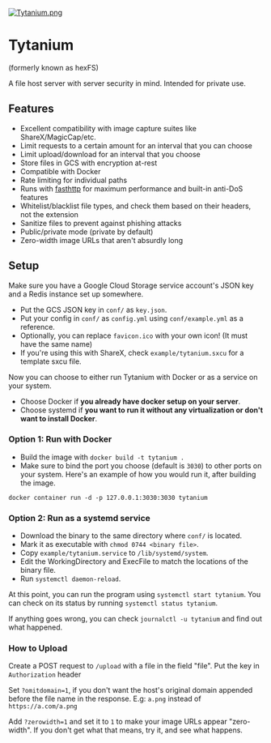 [![Tytanium.png](https://i.postimg.cc/MKXpNtbF/Tytanium.png)](https://postimg.cc/SJF4z6P6)

# Tytanium

(formerly known as hexFS)

A file host server with server security in mind. Intended for private use.  

## Features

- Excellent compatibility with image capture suites like ShareX/MagicCap/etc.
- Limit requests to a certain amount for an interval that you can choose
- Limit upload/download for an interval that you choose
- Store files in GCS with encryption at-rest
- Compatible with Docker
- Rate limiting for individual paths
- Runs with [fasthttp](https://github.com/vayala/fasthttp) for maximum performance and built-in anti-DoS features
- Whitelist/blacklist file types, and check them based on their headers, not the extension
- Sanitize files to prevent against phishing attacks
- Public/private mode (private by default)
- Zero-width image URLs that aren't absurdly long

## Setup

Make sure you have a Google Cloud Storage service account's JSON key and a Redis instance set up somewhere.

- Put the GCS JSON key in `conf/` as `key.json`.
- Put your config in `conf/` as `config.yml` using `conf/example.yml` as a reference.   
- Optionally, you can replace `favicon.ico` with your own icon! (It must have the same name)
- If you're using this with ShareX, check `example/tytanium.sxcu` for a template sxcu file.

Now you can choose to either run Tytanium with Docker or as a service on your system.

- Choose Docker if **you already have docker setup on your server**.
- Choose systemd if **you want to run it without any virtualization or don't want to install Docker**.

### Option 1: Run with Docker

- Build the image with `docker build -t tytanium .`
- Make sure to bind the port you choose (default is `3030`) to other ports on your system. Here's an example of how you would run it, after building the image.  
  
`docker container run -d -p 127.0.0.1:3030:3030 tytanium`  

### Option 2: Run as a systemd service

- Download the binary to the same directory where `conf/` is located.
- Mark it as executable with `chmod 0744 <binary file>`.
- Copy `example/tytanium.service` to `/lib/systemd/system`.
- Edit the WorkingDirectory and ExecFile to match the locations of the binary file.
- Run `systemctl daemon-reload`.

At this point, you can run the program using `systemctl start tytanium`. You can check on its status by running `systemctl status tytanium`. 

If anything goes wrong, you can check `journalctl -u tytanium` and find out what happened.

### How to Upload

Create a POST request to `/upload` with a file in the field "file". Put the key in `Authorization` header

Set `?omitdomain=1`, if you don't want the host's original domain appended before the file name in the response. E.g: `a.png` instead of `https://a.com/a.png`

Add `?zerowidth=1` and set it to `1` to make your image URLs appear "zero-width". If you don't get what that means, try it, and see what happens.